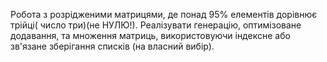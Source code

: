 Pобота з розрідженими матрицями, де понад 95% елементів дорівнює трійці( число три)(не НУЛЮ!). Реалізувати генерацію, оптимізоване додавання, та множення матриць, використовуючи індексне або зв'язане зберігання списків (на власний вибір). 
